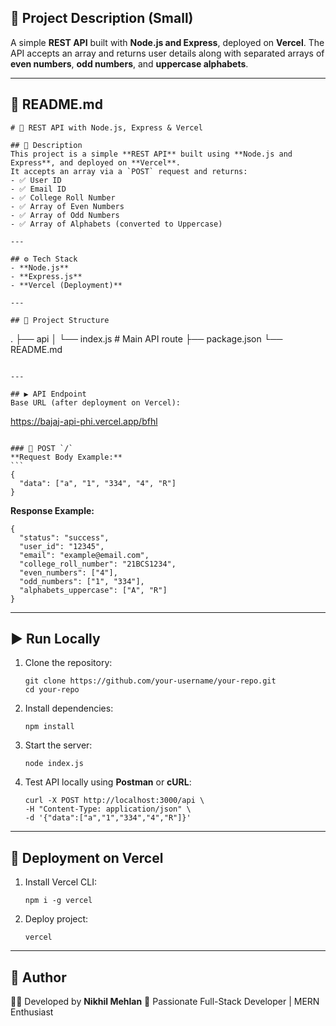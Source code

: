 

## 📌 Project Description (Small)

A simple **REST API** built with **Node.js and Express**, deployed on **Vercel**. The API accepts an array and returns user details along with separated arrays of **even numbers**, **odd numbers**, and **uppercase alphabets**.

---

## 📖 README.md

```
# 🚀 REST API with Node.js, Express & Vercel

## 📌 Description
This project is a simple **REST API** built using **Node.js and Express**, and deployed on **Vercel**.  
It accepts an array via a `POST` request and returns:
- ✅ User ID  
- ✅ Email ID  
- ✅ College Roll Number  
- ✅ Array of Even Numbers  
- ✅ Array of Odd Numbers  
- ✅ Array of Alphabets (converted to Uppercase)  

---

## ⚙️ Tech Stack
- **Node.js**
- **Express.js**
- **Vercel (Deployment)**

---

## 📂 Project Structure
```

.
├── api
│   └── index.js   # Main API route
├── package.json
└── README.md

```

---

## ▶️ API Endpoint
Base URL (after deployment on Vercel):
```
https://bajaj-api-phi.vercel.app/bfhl


````

### 🔹 POST `/`
**Request Body Example:**
```
{
  "data": ["a", "1", "334", "4", "R"]
}
````

**Response Example:**

```
{
  "status": "success",
  "user_id": "12345",
  "email": "example@email.com",
  "college_roll_number": "21BCS1234",
  "even_numbers": ["4"],
  "odd_numbers": ["1", "334"],
  "alphabets_uppercase": ["A", "R"]
}
```

---

## ▶️ Run Locally

1. Clone the repository:

   ```
   git clone https://github.com/your-username/your-repo.git
   cd your-repo
   ```

2. Install dependencies:

   ```
   npm install
   ```

3. Start the server:

   ```
   node index.js
   ```

4. Test API locally using **Postman** or **cURL**:

   ```
   curl -X POST http://localhost:3000/api \
   -H "Content-Type: application/json" \
   -d '{"data":["a","1","334","4","R"]}'
   ```

---

## 🚀 Deployment on Vercel

1. Install Vercel CLI:

   ```
   npm i -g vercel
   ```
2. Deploy project:

   ```
   vercel
   ```

---

## 📌 Author

👨‍💻 Developed by **Nikhil Mehlan**
🚀 Passionate Full-Stack Developer | MERN Enthusiast

